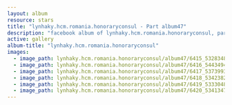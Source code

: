 ```yaml
---
layout: album
resource: stars
title: "lynhaky.hcm.romania.honoraryconsul - Part album47"
description: "facebook album of lynhaky.hcm.romania.honoraryconsul, part album47."
active: gallery
album-title: "lynhaky.hcm.romania.honoraryconsul"
images:
  - image_path: lynhaky.hcm.romania.honoraryconsul/album47/6415_53283485_2293818107319712_6612886808357240832_n.jpg
  - image_path: lynhaky.hcm.romania.honoraryconsul/album47/6416_54434947_2293818020653054_5747665367405166592_n.jpg
  - image_path: lynhaky.hcm.romania.honoraryconsul/album47/6417_53739932_2293818000653056_1148639005600907264_n.jpg
  - image_path: lynhaky.hcm.romania.honoraryconsul/album47/6418_53423823_2293817970653059_956357374208114688_n.jpg
  - image_path: lynhaky.hcm.romania.honoraryconsul/album47/6419_53330489_2293817890653067_3667154381402275840_n.jpg
  - image_path: lynhaky.hcm.romania.honoraryconsul/album47/6420_53413477_2293817883986401_5279457680954490880_n.jpg
---
```

